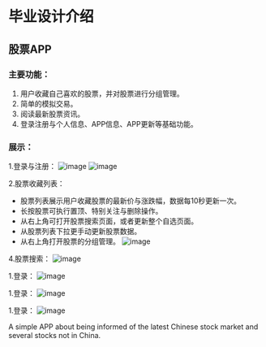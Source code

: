 # 毕业设计介绍
## 股票APP
### 主要功能：
1. 用户收藏自己喜欢的股票，并对股票进行分组管理。
2. 简单的模拟交易。
3. 阅读最新股票资讯。
4. 登录注册与个人信息、APP信息、APP更新等基础功能。

### 展示：
1.登录与注册：
![image](https://github.com/Seckawijoki/Graduation_Project_Simple_Stock_APP/blob/master/login.png)  ![image](https://github.com/Seckawijoki/Graduation_Project_Simple_Stock_APP/blob/master/register.png)

2.股票收藏列表：
* 股票列表展示用户收藏股票的最新价与涨跌幅，数据每10秒更新一次。
* 长按股票可执行置顶、特别关注与删除操作。
* 从右上角可打开股票搜索页面，或者更新整个自选页面。
* 从股票列表下拉更手动更新股票数据。
* 从右上角打开股票的分组管理。
![image](https://github.com/Seckawijoki/Graduation_Project_Simple_Stock_APP/blob/master/quotation_list.png)

4.股票搜索：
![image](https://github.com/Seckawijoki/Graduation_Project_Simple_Stock_APP/blob/master/serach.png)

1.登录：
![image](https://github.com/Seckawijoki/Graduation_Project_Simple_Stock_APP/blob/master/login.png)

1.登录：
![image](https://github.com/Seckawijoki/Graduation_Project_Simple_Stock_APP/blob/master/login.png)

1.登录：
![image](https://github.com/Seckawijoki/Graduation_Project_Simple_Stock_APP/blob/master/login.png)




A simple APP about being informed of the latest Chinese stock market and several stocks not in China.
 
